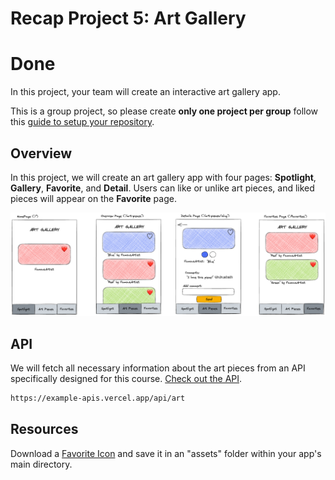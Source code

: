 # Recap Project 5: Art Gallery

# Done

In this project, your team will create an interactive art gallery app.

This is a group project, so please create **only one project per group** follow this [guide to setup your repository](./docs/github-respository-template.md).

## Overview

In this project, we will create an art gallery app with four pages: **Spotlight**, **Gallery**, **Favorite**, and **Detail**. Users can like or unlike art pieces, and liked pieces will appear on the **Favorite** page.

![wireframes](./docs/wireframes.excalidraw.png)

## API

We will fetch all necessary information about the art pieces from an API specifically designed for this course. [Check out the API](https://example-apis.vercel.app/api/art).

```bash
https://example-apis.vercel.app/api/art
```

## Resources

Download a [Favorite Icon](https://lucide.dev/icons/) and save it in an "assets" folder within your app's main directory.
